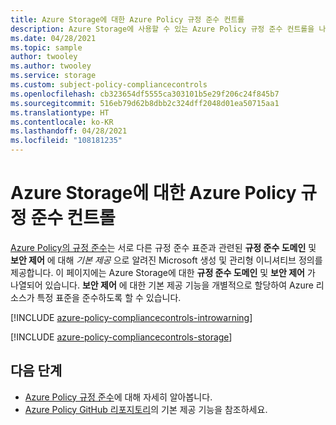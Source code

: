 ```yaml
---
title: Azure Storage에 대한 Azure Policy 규정 준수 컨트롤
description: Azure Storage에 사용할 수 있는 Azure Policy 규정 준수 컨트롤을 나열합니다. 이러한 기본 제공 정책 정의는 Azure 리소스의 규정 준수를 관리하는 일반적인 방법을 제공합니다.
ms.date: 04/28/2021
ms.topic: sample
author: twooley
ms.author: twooley
ms.service: storage
ms.custom: subject-policy-compliancecontrols
ms.openlocfilehash: cb323654df5555ca303101b5e29f206c24f845b7
ms.sourcegitcommit: 516eb79d62b8dbb2c324dff2048d01ea50715aa1
ms.translationtype: HT
ms.contentlocale: ko-KR
ms.lasthandoff: 04/28/2021
ms.locfileid: "108181235"
---
```

# <a name="azure-policy-regulatory-compliance-controls-for-azure-storage"></a>Azure Storage에 대한 Azure Policy 규정 준수 컨트롤

[Azure Policy의 규정 준수](../../governance/policy/concepts/regulatory-compliance.md)는 서로 다른 규정 준수 표준과 관련된 **규정 준수 도메인** 및 **보안 제어** 에 대해 _기본 제공_ 으로 알려진 Microsoft 생성 및 관리형 이니셔티브 정의를 제공합니다. 이 페이지에는 Azure Storage에 대한 **규정 준수 도메인** 및 **보안 제어** 가 나열되어 있습니다. **보안 제어** 에 대한 기본 제공 기능을 개별적으로 할당하여 Azure 리소스가 특정 표준을 준수하도록 할 수 있습니다.

[!INCLUDE [azure-policy-compliancecontrols-introwarning](../../../includes/policy/standards/intro-warning.md)]

[!INCLUDE [azure-policy-compliancecontrols-storage](../../../includes/policy/standards/byrp/microsoft.storage.md)]

## <a name="next-steps"></a>다음 단계

- [Azure Policy 규정 준수](../../governance/policy/concepts/regulatory-compliance.md)에 대해 자세히 알아봅니다.
- [Azure Policy GitHub 리포지토리](https://github.com/Azure/azure-policy)의 기본 제공 기능을 참조하세요.
